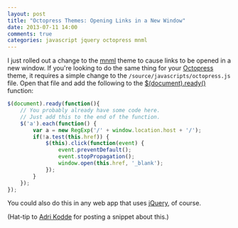 ```yaml
---
layout: post
title: "Octopress Themes: Opening Links in a New Window"
date: 2013-07-11 14:00
comments: true
categories: javascript jquery octopress mnml
---
```

I just rolled out a change to the [mnml](https://github.com/ioveracker/mnml) theme to cause links to be opened in a new window.  If you're looking to do the same thing for your [Octopress](http://octopress.org) theme, it requires a simple change to the `/source/javascripts/octopress.js` file.  Open that file and add the following to the [$(document).ready()](http://learn.jquery.com/using-jquery-core/document-ready/) function:

``` javascript
$(document).ready(function(){
    // You probably already have some code here.
    // Just add this to the end of the function.
    $('a').each(function() {
        var a = new RegExp('/' + window.location.host + '/');
        if(!a.test(this.href)) {
            $(this).click(function(event) {
                event.preventDefault();
                event.stopPropagation();
                window.open(this.href, '_blank');
            });
        }
    });
});
```
You could also do this in any web app that uses [jQuery](http://jquery.com), of course.

(Hat-tip to [Adri Kodde](http://www.adrikodde.nl/blog/2012/octopress-links-new-window/) for posting a snippet about this.)